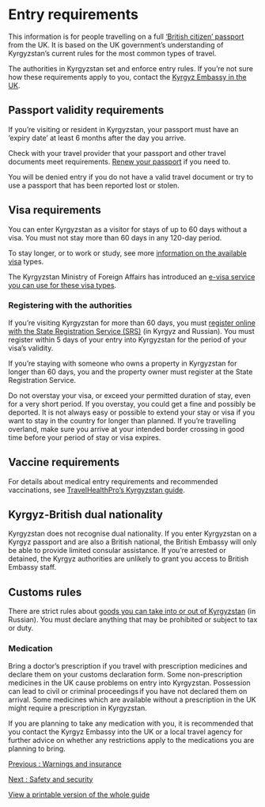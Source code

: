 # Entry requirements

This information is for people travelling on a full [‘British citizen’ passport](https://www.gov.uk/types-of-british-nationality) from the UK. It is based on the UK government’s understanding of Kyrgyzstan’s current rules for the most common types of travel.

The authorities in Kyrgyzstan set and enforce entry rules. If you’re not sure how these requirements apply to you, contact the [Kyrgyz Embassy in the UK](https://mfa.gov.kg/en/dm/vb).

## Passport validity requirements

If you’re visiting or resident in Kyrgyzstan, your passport must have an ‘expiry date’ at least 6 months after the day you arrive.

Check with your travel provider that your passport and other travel documents meet requirements. [Renew your passport](https://www.gov.uk/renew-adult-passport/renew) if you need to.

You will be denied entry if you do not have a valid travel document or try to use a passport that has been reported lost or stolen.

## Visa requirements

You can enter Kyrgyzstan as a visitor for stays of up to 60 days without a visa. You must not stay more than 60 days in any 120-day period.

To stay longer, or to work or study, see more [information on the available visa](https://evisa.e-gov.kg/get_information.php?lng=en) types.

The Kyrgyzstan Ministry of Foreign Affairs has introduced an [e-visa service you can use for these visa types](https://evisa.e-gov.kg/).

### Registering with the authorities

If you’re visiting Kyrgyzstan for more than 60 days, you must [register online with the State Registration Service (SRS)](https://portal.srs.kg/ru/service/e2025f78-a118-40b3-a5f5-284494b185de) (in Kyrgyz and Russian). You must register within 5 days of your entry into Kyrgyzstan for the period of your visa’s validity.

If you’re staying with someone who owns a property in Kyrgyzstan for longer than 60 days, you and the property owner must register at the State Registration Service.

Do not overstay your visa, or exceed your permitted duration of stay, even for a very short period. If you overstay, you could get a fine and possibly be deported. It is not always easy or possible to extend your stay or visa if you want to stay in the country for longer than planned. If you’re travelling overland, make sure you arrive at your intended border crossing in good time before your period of stay or visa expires.

## Vaccine requirements

For details about medical entry requirements and recommended vaccinations, see [TravelHealthPro’s Kyrgyzstan guide](https://travelhealthpro.org.uk/country/123/kyrgyzstan#Vaccine_Recommendations).

## Kyrgyz-British dual nationality

Kyrgyzstan does not recognise dual nationality. If you enter Kyrgyzstan on a Kyrgyz passport and are also a British national, the British Embassy will only be able to provide limited consular assistance. If you’re arrested or detained, the Kyrgyz authorities are unlikely to grant you access to British Embassy staff.

## Customs rules

There are strict rules about [goods you can take into or out of Kyrgyzstan](http://cbd.minjust.gov.kg/act/view/ru-ru/37817/10?cl=ru-ru) (in Russian). You must declare anything that may be prohibited or subject to tax or duty.

### Medication

Bring a doctor’s prescription if you travel with prescription medicines and declare them on your customs declaration form. Some non-prescription medicines in the UK cause problems on entry into Kyrgyzstan. Possession can lead to civil or criminal proceedings if you have not declared them on arrival. Some medicines which are available without a prescription in the UK might require a prescription in Kyrgyzstan.

If you are planning to take any medication with you, it is recommended that you contact the Kyrgyz Embassy into the UK or a local travel agency for further advice on whether any restrictions apply to the medications you are planning to bring.

[Previous
:
Warnings and insurance](/foreign-travel-advice/kyrgyzstan)

[Next
:
Safety and security](/foreign-travel-advice/kyrgyzstan/safety-and-security)

[View a printable version of the whole guide](/foreign-travel-advice/kyrgyzstan/print)